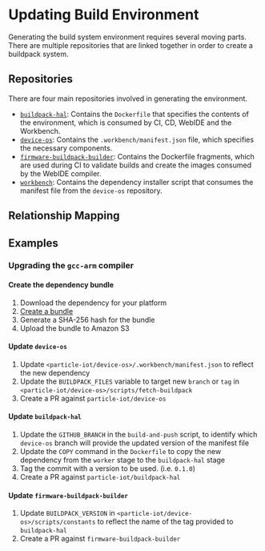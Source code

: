 Updating Build Environment
==========================

Generating the build system environment requires several moving parts. There are multiple repositories that are linked together in order to create a buildpack system.

Repositories
------------

There are four main repositories involved in generating the environment.

- [`buildpack-hal`](https://github.com/particle-iot/buildpack-hal/): Contains the `Dockerfile` that specifies the contents of the environment, which is consumed by CI, CD, WebIDE and the Workbench.
- [`device-os`](https://github.com/particle-iot/device-os/): Contains the `.workbench/manifest.json` file, which specifies the necessary components.
- [`firmware-buildpack-builder`](https://github.com/particle-iot/firmware-buildpack-builder/): Contains the Dockerfile fragments, which are used during CI to validate builds and create the images consumed by the WebIDE compiler.
- [`workbench`](https://github.com/particle-iot/workbench/): Contains the dependency installer script that consumes the manifest file from the `device-os` repository.

Relationship Mapping
--------------------

Examples
--------

### Upgrading the `gcc-arm` compiler

#### Create the dependency bundle

1. Download the dependency for your platform
1. [Create a bundle](https://github.com/particle-iot/workbench#development)
1. Generate a SHA-256 hash for the bundle
1. Upload the bundle to Amazon S3

#### Update `device-os`

1. Update `<particle-iot/device-os>/.workbench/manifest.json` to reflect the new dependency
1. Update the `BUILDPACK_FILES` variable to target new `branch` or `tag` in `<particle-iot/device-os>/scripts/fetch-buildpack`
1. Create a PR against `particle-iot/device-os`

#### Update `buildpack-hal`

1. Update the `GITHUB_BRANCH` in the `build-and-push` script, to identify which `device-os` branch will provide the updated version of the manifest file
1. Update the `COPY` command in the `Dockerfile` to copy the new dependency from the `worker` stage to the `buildpack-hal` stage
1. Tag the commit with a version to be used. (i.e. `0.1.0`)
1. Create a PR against `particle-iot/buildpack-hal`

#### Update `firmware-buildpack-builder`

1. Update `BUILDPACK_VERSION` in `<particle-iot/device-os>/scripts/constants` to reflect the name of the tag provided to `buildpack-hal`
1. Create a PR against `firmware-buildpack-builder`
